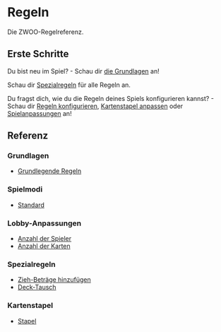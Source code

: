 # Regeln

Die ZWOO-Regelreferenz.

## Erste Schritte

Du bist neu im Spiel? - Schau dir [die Grundlagen](./basics.md) an!

Schau dir [Spezialregeln](./specials.md) für alle Regeln an.

Du fragst dich, wie du die Regeln deines Spiels konfigurieren kannst? - Schau dir [Regeln konfigurieren](./configuring-rules.md), [Kartenstapel anpassen](./pile.md) oder [Spielanpassungen](./lobby.md) an!

## Referenz

### Grundlagen

- [Grundlegende Regeln](./basics.md)

### Spielmodi

- [Standard](./game-modes.md#the-default-game-mode)

### Lobby-Anpassungen

- [Anzahl der Spieler](./lobby.md#amount-of-players)
- [Anzahl der Karten](./lobby.md#amount-of-cards)

### Spezialregeln

- [Zieh-Beträge hinzufügen](./specials.md#add-draw-amounts)
- [Deck-Tausch](./specials.md#deck-swap)

### Kartenstapel

- [Stapel](./pile.md)
